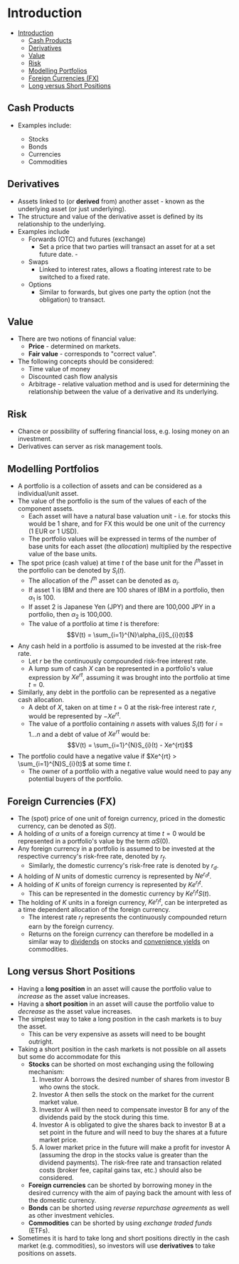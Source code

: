 # Introduction

- [Introduction](#introduction)
  - [Cash Products](#cash-products)
  - [Derivatives](#derivatives)
  - [Value](#value)
  - [Risk](#risk)
  - [Modelling Portfolios](#modelling-portfolios)
  - [Foreign Currencies (FX)](#foreign-currencies-fx)
  - [Long versus Short Positions](#long-versus-short-positions)

## Cash Products

- Examples include:

  - Stocks
  - Bonds
  - Currencies
  - Commodities

## Derivatives

- Assets linked to (or **derived** from) another asset - known as the underlying asset (or just underlying).
- The structure and value of the derivative asset is defined by its relationship to the underlying.
- Examples include
  - Forwards (OTC) and futures (exchange)
    - Set a price that two parties will transact an asset for at a set future date. -
  - Swaps
    - Linked to interest rates, allows a floating interest rate to be switched to a fixed rate.
  - Options
    - Similar to forwards, but gives one party the option (not the obligation) to transact.

## Value

- There are two notions of financial value:
  - **Price** - determined on markets.
  - **Fair value** - corresponds to "correct value".
- The following concepts should be considered:
  - Time value of money
  - Discounted cash flow analysis
  - Arbitrage - relative valuation method and is used for determining the relationship between the value of a derivative and its underlying.

## Risk

- Chance or possibility of suffering financial loss, e.g. losing money on an investment.
- Derivatives can server as risk management tools.

## Modelling Portfolios

- A portfolio is a collection of assets and can be considered as a individual/unit asset.
- The value of the portfolio is the sum of the values of each of the component assets.
  - Each asset will have a natural base valuation unit - i.e. for stocks this would be 1 share, and for FX this would be one unit of the currency (1 EUR or 1 USD).
  - The portfolio values will be expressed in terms of the number of base units for each asset (the *allocation*) multiplied by the respective value of the base units.
- The spot price (cash value) at time $t$ of the base unit for the $i^{th}$asset in the portfolio can be denoted by $S_{i}(t)$.
  - The allocation of the $i^{th}$ asset can be denoted as $\alpha_{i}$.
  - If asset 1 is IBM and there are 100 shares of IBM in a portfolio, then $\alpha_{1}$ is 100.
  - If asset 2 is Japanese Yen (JPY) and there are 100,000 JPY in a portfolio, then $\alpha_{2}$ is 100,000.
  - The value of a portfolio at time $t$ is therefore:
$$V(t) = \sum_{i=1}^{N}\alpha_{i}S_{i}(t)$$
- Any cash held in a portfolio is assumed to be invested at the risk-free rate.
  - Let $r$ be the continuously compounded risk-free interest rate.
  - A lump sum of cash $X$ can be represented in a portfolio's value expression by $Xe^{rt}$, assuming it was brought into the portfolio at time $t=0$.
- Similarly, any debt in the portfolio can be represented as a negative cash allocation.
  - A debt of $X$, taken on at time $t = 0$ at the risk-free interest rate $r$, would be represented by $-Xe^{rt}$.
  - The value of a portfolio containing $n$ assets with values $S_{i}(t)$ for $i = 1 ... n$ and a debt of value of $Xe^{rt}$ would be:
$$V(t) = \sum_{i=1}^{N}S_{i}(t) - Xe^{rt}$$
- The portfolio could have a negative value if $Xe^{rt} > \sum_{i=1}^{N}S_{i}(t)$ at some time $t$.
  - The owner of a portfolio with a negative value would need to pay any potential buyers of the portfolio.

## Foreign Currencies (FX)

- The (spot) price of one unit of foreign currency, priced in the domestic currency, can be denoted as $S(t)$.
- A holding of $\alpha$ units of a foreign currency at time $t = 0$ would be represented in a portfolio's value by the term $\alpha S(0)$.
- Any foreign currency in a portfolio is assumed to be invested at the respective currency's risk-free rate, denoted by $r_{f}$.
  - Similarly, the domestic currency's risk-free rate is denoted by $r_{d}$.
- A holding of $N$ units of domestic currency is represented by $Ne^{r_{d}t}$.
- A holding of $K$ units of foreign currency is represented by $Ke^{r_{f}t}$.
  - This can be represented in the domestic currency by $Ke^{r_{f}t}S(t)$.
- The holding of $K$ units in a foreign currency, $Ke^{r_{f}t}$, can be interpreted as a time dependent allocation of the foreign currency.
  - The interest rate $r_{f}$ represents the continuously compounded return earn by the foreign currency.
  - Returns on the foreign currency can therefore be modelled in a similar way to [dividends](4_equities.md#dividends) on stocks and [convenience yields](5_commodities.md#convenience-yield) on commodities.

## Long versus Short Positions

- Having a **long position** in an asset will cause the portfolio value to *increase* as the asset value increases.
- Having a **short position** in an asset will cause the portfolio value to *decrease* as the asset value increases.
- The simplest way to take a long position in the cash markets is to buy the asset.
  - This can be very expensive as assets will need to be bought outright.
- Taking a short position in the cash markets is not possible on all assets but some do accommodate for this
  - **Stocks** can be shorted on most exchanging using the following mechanism:
    1. Investor A borrows the desired number of shares from investor B who owns the stock.
    2. Investor A then sells the stock on the market for the current market value.
    3. Investor A will then need to compensate investor B for any of the dividends paid by the stock during this time.
    4. Investor A is obligated to give the shares back to investor B at a set point in the future and will need to buy the shares at a future market price. 
    5. A lower market price in the future will make a profit for investor A (assuming the drop in the stocks value is greater than the dividend payments). The risk-free rate and transaction related costs (broker fee, capital gains tax, etc.) should also be considered.
  - **Foreign currencies** can be shorted by borrowing money in the desired currency with the aim of paying back the amount with less of the domestic currency.
  - **Bonds** can be shorted using *reverse repurchase agreements* as well as other investment vehicles.
  - **Commodities** can be shorted by using *exchange traded funds* (ETFs).
- Sometimes it is hard to take long and short positions directly in the cash market (e.g. commodities), so investors will use **derivatives** to take positions on assets.
